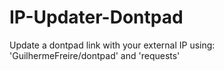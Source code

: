 # IP-Updater-Dontpad
Update a dontpad link with your external IP using: 'GuilhermeFreire/dontpad' and 'requests'
